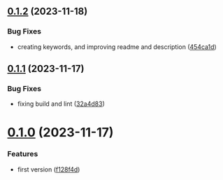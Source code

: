 ## [0.1.2](https://github.com/codibre/nodejs-generic-memoizer/compare/v0.1.1...v0.1.2) (2023-11-18)


### Bug Fixes

* creating keywords, and improving readme and description ([454ca1d](https://github.com/codibre/nodejs-generic-memoizer/commit/454ca1d2f5b58d8554c5210af1215a0f247de423))

## [0.1.1](https://github.com/codibre/nodejs-generic-memoizer/compare/v0.1.0...v0.1.1) (2023-11-17)


### Bug Fixes

* fixing build and lint ([32a4d83](https://github.com/codibre/nodejs-generic-memoizer/commit/32a4d833acc0a8bb996789f0d912dd4211764581))

# [0.1.0](https://github.com/codibre/nodejs-generic-memoizer/compare/v0.0.0...v0.1.0) (2023-11-17)


### Features

* first version ([f128f4d](https://github.com/codibre/nodejs-generic-memoizer/commit/f128f4ded862cc084749864a75076205c0855540))

